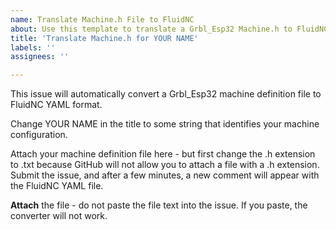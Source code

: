 ```yaml
---
name: Translate Machine.h File to FluidNC
about: Use this template to translate a Grbl_Esp32 Machine.h to FluidNC YAML format.
title: 'Translate Machine.h for YOUR NAME'
labels: ''
assignees: ''

---
```


This issue will automatically convert a Grbl_Esp32 machine definition file to FluidNC YAML format.

Change YOUR NAME in the title to some string that identifies your machine configuration.

Attach your machine definition file here - but first change the .h extension to .txt because GitHub will not allow you to attach a file with a .h extension.  Submit the issue, and after a few minutes, a new comment will appear with the FluidNC YAML file.

**Attach** the file - do not paste the file text into the issue.  If you paste, the converter will not work.
